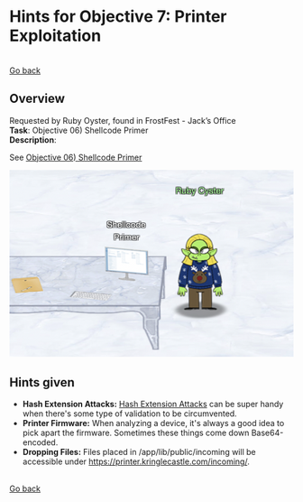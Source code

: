 # Hints for Objective 7: Printer Exploitation

<br>[Go back](../Hints.md)

## Overview
Requested by Ruby Oyster, found in FrostFest - Jack’s Office
<br>
**Task**: Objective 06) Shellcode Primer   
**Description**: 

See [Objective 06) Shellcode Primer](../obj/Objective06.md)

![Ruby Oyster](../img/Ruby_Oyster.png)

## Hints given

* **Hash Extension Attacks:** [Hash Extension Attacks](https://blog.skullsecurity.org/2012/everything-you-need-to-know-about-hash-length-extension-attacks) can be super handy when there's some type of validation to be circumvented.
* **Printer Firmware:** When analyzing a device, it's always a good idea to pick apart the firmware. Sometimes these things come down Base64-encoded.
* **Dropping Files:** Files placed in /app/lib/public/incoming will be accessible under https://printer.kringlecastle.com/incoming/.

<br>[Go back](../Hints.md)
